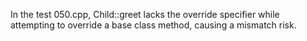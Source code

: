 In the test 050.cpp, Child::greet lacks the override specifier while attempting to override a base class method, causing a mismatch risk.